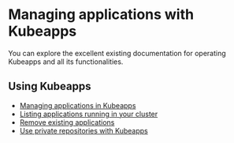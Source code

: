 # Managing applications with Kubeapps

You can explore the excellent existing documentation for operating Kubeapps and all its functionalities.

## Using Kubeapps

- [Managing applications in Kubeapps](https://github.com/vmware-tanzu/kubeapps/blob/main/site/content/docs/latest/howto/dashboard.md#work-with-charts)
- [Listing applications running in your cluster](https://github.com/vmware-tanzu/kubeapps/blob/main/site/content/docs/latest/howto/dashboard.md#list-all-the-applications-running-in-your-cluster)
- [Remove existing applications](https://github.com/vmware-tanzu/kubeapps/blob/main/site/content/docs/latest/howto/dashboard.md#remove-existing-application-deployments)
- [Use private repositories with Kubeapps](https://github.com/vmware-tanzu/kubeapps/blob/main/site/content/docs/latest/howto/private-app-repository.md#using-a-private-repository-with-kubeapps)
